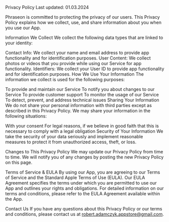 Privacy Policy
Last updated: 01.03.2024

Phraseon is committed to protecting the privacy of our users. This Privacy Policy explains how we collect, use, and share information about you when you use our App.

Information We Collect
We collect the following data types that are linked to your identity:

Contact Info: We collect your name and email address to provide app functionality and for identification purposes.
User Content: We collect photos or videos that you provide while using our Service for app functionality.
Identifiers: We collect your User ID to provide app functionality and for identification purposes.
How We Use Your Information
The information we collect is used for the following purposes:

To provide and maintain our Service
To notify you about changes to our Service
To provide customer support
To monitor the usage of our Service
To detect, prevent, and address technical issues
Sharing Your Information
We do not share your personal information with third parties except as described in this Privacy Policy. We may share your information in the following situations:

With your consent
For legal reasons, if we believe in good faith that this is necessary to comply with a legal obligation
Security of Your Information
We take the security of your data seriously and implement reasonable measures to protect it from unauthorized access, theft, or loss.

Changes to This Privacy Policy
We may update our Privacy Policy from time to time. We will notify you of any changes by posting the new Privacy Policy on this page.

Terms of Service & EULA
By using our App, you are agreeing to our Terms of Service and the Standard Apple Terms of Use (EULA). Our EULA Agreement specifies the terms under which you are permitted to use our App and outlines your rights and obligations. For detailed information on our terms and conditions, please refer to the EULA Agreement available within the App.

Contact Us
If you have any questions about this Privacy Policy or our terms and conditions, please contact us at robert.adamczyk.appstore@gmail.com.
